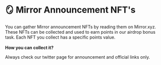 # 🪞 Mirror Announcement NFT's

You can gather Mirror announcement NFTs by reading them on Mirror.xyz. These NFTs can be collected and used to earn points in our airdrop bonus task. Each NFT you collect has a specific points value.\
\
**How you can collect it?**

Always check our twitter page for announcement and official links only.
